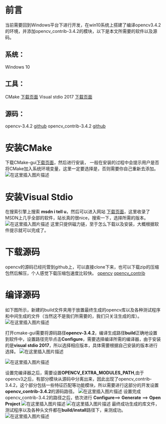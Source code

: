 ﻿# 前言
当前需要回到Windows平台下进行开发，在win10系统上搭建了编译opencv3.4.2的环境，并添加opencv_contrib-3.4.2的模块，以下是本文所需要的软件以及源码。
## 系统：
Windows 10 
## 工具：
CMake [下载页面](https://cmake.org/download/)
Visual stdio 2017 [下载页面](https://msdn.itellyou.cn/)
## 源码：
opencv-3.4.2 [github](https://github.com/opencv/opencv)
opencv_contrib-3.4.2 [github](https://github.com/opencv/opencv_contrib)
 
# 安装CMake
下载CMake-gui[下载页面](https://cmake.org/download/)，然后进行安装，
一般在安装的过程中会提示用户是否将CMake加入系统环境变量，这里一定要选择是，否则需要你自己重新去添加。
![在这里插入图片描述](https://img-blog.csdn.net/20180930095719197?watermark/2/text/aHR0cHM6Ly9ibG9nLmNzZG4ubmV0L3UwMTA2MzIxNjU=/font/5a6L5L2T/fontsize/400/fill/I0JBQkFCMA==/dissolve/70)
# 安装Visual Stdio
在搜索引擎上搜索 **msdn i tell u**，然后可以进入网站 [下载页面](https://msdn.itellyou.cn/)，这里收录了MSDN上几乎全部的软件，站长真的很nice，搜索一下，选择所需的版本。
![在这里插入图片描述](https://img-blog.csdn.net/20180930100408253?watermark/2/text/aHR0cHM6Ly9ibG9nLmNzZG4ubmV0L3UwMTA2MzIxNjU=/font/5a6L5L2T/fontsize/400/fill/I0JBQkFCMA==/dissolve/70)
这里只提供磁力链，至于怎么下载以及安装，大概根据软件提示就可以完成了。
# 下载源码
opencv的源码已经托管到github上，可以直接clone下来，也可以下载zip的压缩包然后解压，个人感觉下载压缩包速度比较快。
[opencv](https://github.com/opencv/opencv/archive/master.zip)
[opencv_contrib](https://github.com/opencv/opencv_contrib/archive/master.zip)

# 编译源码
如下图所示，新建的build文件夹用于放置最终生成的opencv库以及各种测试程序和中间生成的文件（当然这不是我们所需要的，我们只关注生成的库）。
![在这里插入图片描述](https://img-blog.csdn.net/20180930085418812?watermark/2/text/aHR0cHM6Ly9ibG9nLmNzZG4ubmV0L3UwMTA2MzIxNjU=/font/5a6L5L2T/fontsize/400/fill/I0JBQkFCMA==/dissolve/70)

打开cmake-gui需要将源码路径**opencv-3.4.2**，编译生成路径**build**正确地设置到软件中，设置路径完毕点击**Configure**，需要选择编译所需的编译器，由于安装的是**visual stdio 2017**，所以选择相应版本，具体需要根据自己安装的版本进行选择。
![在这里插入图片描述](https://img-blog.csdn.net/20180930085852576?watermark/2/text/aHR0cHM6Ly9ibG9nLmNzZG4ubmV0L3UwMTA2MzIxNjU=/font/5a6L5L2T/fontsize/400/fill/I0JBQkFCMA==/dissolve/70)

![在这里插入图片描述](https://img-blog.csdn.net/20180930085954382?watermark/2/text/aHR0cHM6Ly9ibG9nLmNzZG4ubmV0L3UwMTA2MzIxNjU=/font/5a6L5L2T/fontsize/400/fill/I0JBQkFCMA==/dissolve/70)

设置完编译器之后，需要设置**OPENCV_EXTRA_MODULES_PATH**,由于opencv3之后，有部分模块从源码中分离出来，因此出现了opencv_contrib-3.4.2，这个部分包括一些特征匹配等功能模块，所以需要进行这部分的开发设置**opencv_contrib-3.4.2**的源码路径。
![在这里插入图片描述](https://img-blog.csdn.net/20180930093323307?watermark/2/text/aHR0cHM6Ly9ibG9nLmNzZG4ubmV0L3UwMTA2MzIxNjU=/font/5a6L5L2T/fontsize/400/fill/I0JBQkFCMA==/dissolve/70)
设置完成opencv_contrib-3.4.2的路径之后，依次进行
**Configure**==> **Generate** ==> **Open Project**
![在这里插入图片描述](https://img-blog.csdn.net/2018093009344038?watermark/2/text/aHR0cHM6Ly9ibG9nLmNzZG4ubmV0L3UwMTA2MzIxNjU=/font/5a6L5L2T/fontsize/400/fill/I0JBQkFCMA==/dissolve/70)
![在这里插入图片描述](https://img-blog.csdn.net/20180930104609396?watermark/2/text/aHR0cHM6Ly9ibG9nLmNzZG4ubmV0L3UwMTA2MzIxNjU=/font/5a6L5L2T/fontsize/400/fill/I0JBQkFCMA==/dissolve/70)
最终成功生成的库文件，测试程序以及各种头文件都在**build/install**路径下，亲测成功。
![在这里插入图片描述](https://img-blog.csdn.net/20180930104627932?watermark/2/text/aHR0cHM6Ly9ibG9nLmNzZG4ubmV0L3UwMTA2MzIxNjU=/font/5a6L5L2T/fontsize/400/fill/I0JBQkFCMA==/dissolve/70)
